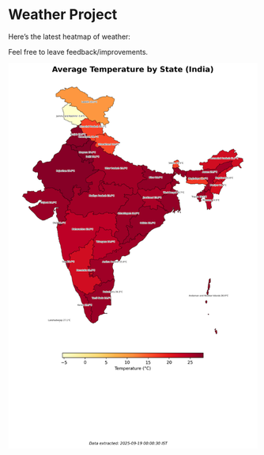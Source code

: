 # Weather Project

Here’s the latest heatmap of weather:

Feel free to leave feedback/improvements.

![India Heatmap](docs/assets/india_heatmap.png?v=CC4FC8)
